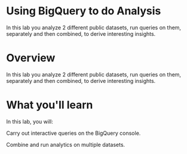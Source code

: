 # Using BigQuery to do Analysis

In this lab you analyze 2 different public datasets, run queries on them, separately and then combined, to derive interesting insights.

# Overview
In this lab you analyze 2 different public datasets, run queries on them, separately and then combined, to derive interesting insights.

# What you'll learn
In this lab, you will:

Carry out interactive queries on the BigQuery console.

Combine and run analytics on multiple datasets.
